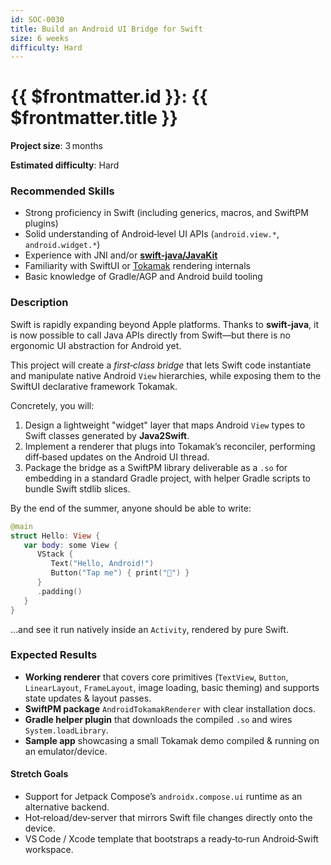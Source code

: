 ```yaml
---
id: SOC-0030
title: Build an Android UI Bridge for Swift
size: 6 weeks
difficulty: Hard
---
```


# {{ $frontmatter.id }}: {{ $frontmatter.title }}

**Project size**: 3 months

**Estimated difficulty**: Hard

### Recommended Skills

- Strong proficiency in Swift (including generics, macros, and SwiftPM plugins)
- Solid understanding of Android‑level UI APIs (`android.view.*`, `android.widget.*`)
- Experience with JNI and/or [**swift‑java/JavaKit**](https://github.com/swiftlang/swift-java)
- Familiarity with SwiftUI or [Tokamak](https://github.com/TokamakUI/Tokamak) rendering internals
- Basic knowledge of Gradle/AGP and Android build tooling

### Description

Swift is rapidly expanding beyond Apple platforms. Thanks to **swift‑java**, it is now
possible to call Java APIs directly from Swift—but there is no ergonomic UI
abstraction for Android yet.

This project will create a _first‑class bridge_ that lets Swift code instantiate and
manipulate native Android `View` hierarchies, while exposing them to the SwiftUI declarative
framework Tokamak.

Concretely, you will:

1. Design a lightweight "widget" layer that maps Android `View` types to Swift classes
   generated by **Java2Swift**.
2. Implement a renderer that plugs into Tokamak’s reconciler, performing diff‑based updates
   on the Android UI thread.
3. Package the bridge as a SwiftPM library deliverable as a `.so` for embedding in a
   standard Gradle project, with helper Gradle scripts to bundle Swift stdlib slices.

By the end of the summer, anyone should be able to write:

```swift [main.swift]
@main
struct Hello: View {
   var body: some View {
      VStack {
         Text("Hello, Android!")
         Button("Tap me") { print("🍻") }
      }
      .padding()
   }
}
```

…and see it run natively inside an `Activity`, rendered by pure Swift.

### Expected Results

- **Working renderer** that covers core primitives (`TextView`, `Button`, `LinearLayout`,
  `FrameLayout`, image loading, basic theming) and supports state updates & layout passes.
- **SwiftPM package** `AndroidTokamakRenderer` with clear installation docs.
- **Gradle helper plugin** that downloads the compiled `.so` and wires `System.loadLibrary`.
- **Sample app** showcasing a small Tokamak demo compiled & running on an emulator/device.

<!-- - **Comprehensive test suite** (unit + screenshot/e2e) run in GitHub Actions. -->

#### Stretch Goals

- Support for Jetpack Compose’s `androidx.compose.ui` runtime as an alternative backend.
- Hot‑reload/dev‑server that mirrors Swift file changes directly onto the device.
- VS Code / Xcode template that bootstraps a ready‑to‑run Android‑Swift workspace.
